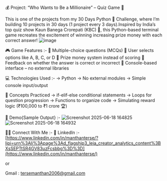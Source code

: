 💰 Project: “Who Wants to Be a Millionaire” – Quiz Game 🐍 

This is one of the projects from my 30 Days Python 🐍 Challenge, where I’m building 10 projects in 30 days (1 project every 3 days).Inspired by India’s top quiz show Kaun Banega Crorepati (KBC) 💼, this Python-based terminal game recreates the excitement of winning increasing prize money with each correct answer!
                                      ![image](https://github.com/user-attachments/assets/a40cba22-00ca-4231-91a1-1e07e9c9e713)
                                      

🎮 Game Features :-
🔸 Multiple-choice questions (MCQs)
🔸 User selects options like A, B, C, or D
🔸 Prize money system instead of scoring
🔸 Feedback on whether the answer is correct or incorrect
🔸 Console-based interface – no external libraries

💻 Technologies Used :-
-> Python 
-> No external modules
-> Simple console input/output

🧠 Concepts Practiced
-> if-elif-else conditional statements
-> Loops for question progression
-> Functions to organize code
-> Simulating reward logic (₹100,000 to ₹1 crore 🏆)

📸 Demo{Sample Output} :-
![Screenshot 2025-06-18 164825](https://github.com/user-attachments/assets/d91b531a-9b8f-4f61-9ef4-01e1f61a2715)
![Screenshot 2025-06-18 164932](https://github.com/user-attachments/assets/ee670e33-a8e9-4606-aebb-e1d45d9e5025)

🙇‍♂️ Connect With Me :-
🔗 LinkedIn :- [https://www.linkedin.com/in/manthanterse/?lipi=urn%3Ali%3Apage%3Ad_flagship3_leia_creator_analytics_content%3BXsSEPTtSR4GV83uzFcsbbg%3D%3D](https://www.linkedin.com/in/manthanterse/)

or 

  Gmail : tersemanthan2006@gmail.com 


